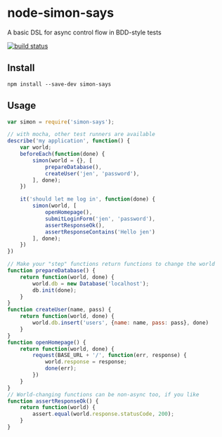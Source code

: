 node-simon-says
===============

A basic DSL for async control flow in BDD-style tests

[![build status](https://secure.travis-ci.org/glenjamin/node-simon-says.png)](http://travis-ci.org/glenjamin/node-simon-says)

Install
-------

    npm install --save-dev simon-says

Usage
-----

```javascript
var simon = require('simon-says');

// with mocha, other test runners are available
describe('my application', function() {
    var world;
    beforeEach(function(done) {
        simon(world = {}, [
            prepareDatabase(),
            createUser('jen', 'password'),
        ], done);
    })

    it('should let me log in', function(done) {
        simon(world, [
            openHomepage(),
            submitLoginForm('jen', 'password'),
            assertResponseOk(),
            assertResponseContains('Hello jen')
        ], done);
    })
})

// Make your "step" functions return functions to change the world
function prepareDatabase() {
    return function(world, done) {
        world.db = new Database('localhost');
        db.init(done);
    }
}
function createUser(name, pass) {
    return function(world, done) {
        world.db.insert('users', {name: name, pass: pass}, done)
    }
}
function openHomepage() {
    return function(world, done) {
        request(BASE_URL + '/', function(err, response) {
            world.response = response;
            done(err);
        })
    }
}
// World-changing functions can be non-async too, if you like
function assertResponseOk() {
    return function(world) {
        assert.equal(world.response.statusCode, 200);
    }
}
```

